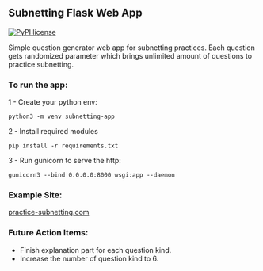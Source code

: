 ## Subnetting Flask Web App

[![PyPI license](https://img.shields.io/pypi/l/ansicolortags.svg)](https://pypi.python.org/pypi/ansicolortags/)


Simple question generator web app for subnetting practices. Each question gets randomized parameter which brings unlimited amount of questions to practice subnetting. 

### To run the app:

1 - Create your python env:

`python3 -m venv subnetting-app`

2 - Install required modules

`pip install -r requirements.txt`

3 - Run gunicorn to serve the http:

`gunicorn3 --bind 0.0.0.0:8000 wsgi:app --daemon`

### Example Site:
[practice-subnetting.com](https://practice-subnetting.com)


### Future Action Items:

- Finish explanation part for each question kind.
- Increase the number of question kind to 6.

